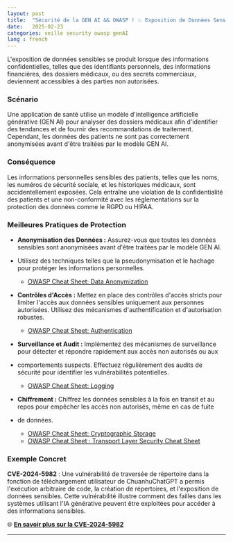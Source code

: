 ```yaml
---
layout: post
title:  "Sécurité de la GEN AI && OWASP ! 💥 Exposition de Données Sensibles 💥 "
date:   2025-02-23
categories: veille security owasp genAI 
lang : french
---
```


L'exposition de données sensibles se produit lorsque des informations confidentielles, telles que des identifiants personnels, des
informations financières, des dossiers médicaux, ou des secrets commerciaux, deviennent accessibles à des parties non autorisées.


### Scénario

Une application de santé utilise un modèle d'intelligence artificielle générative (GEN AI) pour analyser des dossiers médicaux afin 
d'identifier des tendances et de fournir des recommandations de traitement. Cependant, les données des patients ne sont pas correctement 
anonymisées avant d'être traitées par le modèle GEN AI.

### Conséquence

Les informations personnelles sensibles des patients, telles que les noms, les numéros de sécurité sociale, et les historiques médicaux, 
sont accidentellement exposées. Cela entraîne une violation de la confidentialité des patients et une non-conformité avec les réglementations 
sur la protection des données comme le RGPD ou HIPAA.

### Meilleures Pratiques de Protection

- **Anonymisation des Données :** Assurez-vous que toutes les données sensibles sont anonymisées avant d'être traitées par le modèle GEN AI. 
- Utilisez des techniques telles que la pseudonymisation et le hachage pour protéger les informations personnelles.
  - [OWASP Cheat Sheet: Data Anonymization](https://cheatsheetseries.owasp.org/cheatsheets/Data_Anonymization_Cheat_Sheet.html)

- **Contrôles d'Accès :** Mettez en place des contrôles d'accès stricts pour limiter l'accès aux données sensibles uniquement aux personnes autorisées. Utilisez des mécanismes d'authentification et d'autorisation robustes.
  - [OWASP Cheat Sheet: Authentication](https://cheatsheetseries.owasp.org/cheatsheets/Authentication_Cheat_Sheet.html)

- **Surveillance et Audit :** Implémentez des mécanismes de surveillance pour détecter et répondre rapidement aux accès non autorisés ou aux 
- comportements suspects. Effectuez régulièrement des audits de sécurité pour identifier les vulnérabilités potentielles.
  - [OWASP Cheat Sheet: Logging](https://cheatsheetseries.owasp.org/cheatsheets/Logging_Cheat_Sheet.html)

- **Chiffrement :** Chiffrez les données sensibles à la fois en transit et au repos pour empêcher les accès non autorisés, même en cas de fuite 
- de données.
  - [OWASP Cheat Sheet: Cryptographic Storage](https://cheatsheetseries.owasp.org/cheatsheets/Cryptographic_Storage_Cheat_Sheet.html)
  - [OWASP Cheat Sheet : Transport Layer Security Cheat Sheet](https://cheatsheetseries.owasp.org/cheatsheets/Transport_Layer_Security_Cheat_Sheet.html)

### Exemple Concret

**CVE-2024-5982** : Une vulnérabilité de traversée de répertoire dans la fonction de téléchargement utilisateur de ChuanhuChatGPT a permis 
l'exécution arbitraire de code, la création de répertoires, et l'exposition de données sensibles. Cette vulnérabilité illustre comment des 
failles dans les systèmes utilisant l'IA générative peuvent être exploitées pour accéder à des informations sensibles.

🌐 **[En savoir plus sur la CVE-2024-5982](https://thehackernews.com/2024/10/researchers-uncover-vulnerabilities-in.html)**

---